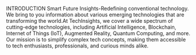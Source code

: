 INTRODUCTION
Smart Future Insights-Redefining conventional technology. <br>We bring to you information about various emerging technologies that are transforming the world.At TechInsights, we cover a wide spectrum of cutting-edge technologies, including Artificial Intelligence, Blockchain, Internet of Things (IoT), Augmented Reality, Quantum Computing, and more. Our mission is to simplify complex tech concepts, making them accessible to tech enthusiasts, professionals, and curious minds alike.
